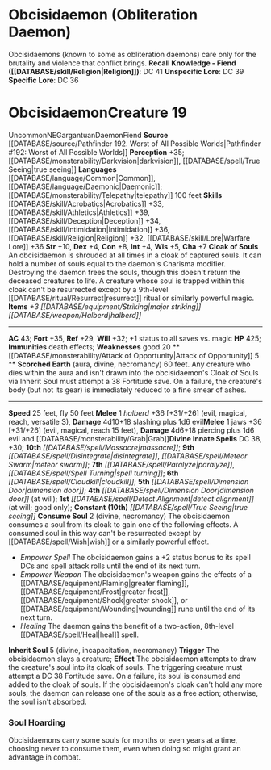﻿---
ac: '43'
alignment: NE
charisma: '+7'
constitution: '+8'
creature_ability:
- Attack of Opportunity
- Cloak of Souls
- Consume Soul
- Inherit Soul
- Scorched Earth
creature_family: '[[DATABASE/monsterfamily/Daemon|Daemon]]'
dexterity: '+4'
fly_speed: '50'
fortitude: '+35'
hp: '425'
id: '2577'
immunity:
- '[[DATABASE/trait/Death|death]] effects'
intelligence: '+4'
land_speed: '25'
language:
- '[[DATABASE/language/Common|Common]]'
- '[[DATABASE/language/Daemonic|Daemonic]] ; [[DATABASE/monsterability/Telepathy|telepathy]]
  100 feet'
level: '19'
max_speed: '50'
name: Obcisidaemon
perception: '+35'
rarity: Uncommon
reflex: '+29'
sense:
- '[[DATABASE/monsterability/Darkvision|darkvision]]'
- '[[DATABASE/spell/True Seeing|true seeing]]'
size: Gargantuan
skill:
- '[[DATABASE/skill/Acrobatics|Acrobatics]] +33'
- '[[DATABASE/skill/Athletics|Athletics]] +39'
- '[[DATABASE/skill/Deception|Deception]] +34'
- '[[DATABASE/skill/Intimidation|Intimidation]] +36'
- '[[DATABASE/skill/Religion|Religion]] +32'
- '[[DATABASE/skill/Lore|Warfare Lore]] +36'
source: '[[DATABASE/source/Pathfinder 192. Worst of All Possible Worlds|Pathfinder
  #192: Worst of All Possible Worlds]]'
speed:
- 25 feet
- fly 50 feet
spell:
- '[[DATABASE/spell/Cloudkill|Cloudkill]]'
- '[[DATABASE/spell/Detect Alignment|DetectAlignment]]'
- '[[DATABASE/spell/Dimension Door|Dimension Door]]'
- '[[DATABASE/spell/Disintegrate|Disintegrate]]'
- '[[DATABASE/spell/Massacre|Massacre]]'
- '[[DATABASE/spell/Meteor Swarm|Meteor Swarm]]'
- '[[DATABASE/spell/Paralyze|Paralyze]]'
- '[[DATABASE/spell/Spell Turning|SpellTurning]]'
- '[[DATABASE/spell/True Seeing|True Seeing]]'
strength: '+10'
strength_req: '10'
strongest_save:
- Fortitude
trait:
- '[[DATABASE/trait/Daemon|Daemon]]'
- '[[DATABASE/trait/Fiend|Fiend]]'
- '[[DATABASE/trait/Uncommon|Uncommon]]'
type: Creature
vision: Darkvision
weakest_save:
- Reflex
weakness:
- good 20
will: '+32'
wisdom: '+5'

---
# Obcisidaemon (Obliteration Daemon)

Obcisidaemons (known to some as obliteration daemons) care only for the brutality and violence that conflict brings.
**Recall Knowledge - Fiend ([[DATABASE/skill/Religion|Religion]])**: DC 41
**Unspecific Lore**: DC 39
**Specific Lore**: DC 36

# Obcisidaemon<span class="item-type">Creature 19</span>

<span class="trait-uncommon item-trait">Uncommon</span><span class="trait-alignment item-trait">NE</span><span class="trait-size item-trait">Gargantuan</span><span class="item-trait">Daemon</span><span class="item-trait">Fiend</span>
**Source** [[DATABASE/source/Pathfinder 192. Worst of All Possible Worlds|Pathfinder #192: Worst of All Possible Worlds]]
**Perception** +35; [[DATABASE/monsterability/Darkvision|darkvision]], [[DATABASE/spell/True Seeing|true seeing]]
**Languages** [[DATABASE/language/Common|Common]], [[DATABASE/language/Daemonic|Daemonic]]; [[DATABASE/monsterability/Telepathy|telepathy]] 100 feet
**Skills** [[DATABASE/skill/Acrobatics|Acrobatics]] +33, [[DATABASE/skill/Athletics|Athletics]] +39, [[DATABASE/skill/Deception|Deception]] +34, [[DATABASE/skill/Intimidation|Intimidation]] +36, [[DATABASE/skill/Religion|Religion]] +32, [[DATABASE/skill/Lore|Warfare Lore]] +36
**Str** +10, **Dex** +4, **Con** +8, **Int** +4, **Wis** +5, **Cha** +7
**Cloak of Souls** An obcisidaemon is shrouded at all times in a cloak of captured souls. It can hold a number of souls equal to the daemon's Charisma modifier. Destroying the daemon frees the souls, though this doesn't return the deceased creatures to life. A creature whose soul is trapped within this cloak can't be resurrected except by a 9th-level [[DATABASE/ritual/Resurrect|resurrect]] ritual or similarly powerful magic.
**Items** _+3 [[DATABASE/equipment/Striking|major striking]] [[DATABASE/weapon/Halberd|halberd]]_

---
**AC** 43; **Fort** +35, **Ref** +29, **Will** +32; +1 status to all saves vs. magic
**HP** 425; **Immunities** death effects; **Weaknesses** good 20
<span class="in-box-ability">**[[DATABASE/monsterability/Attack of Opportunity|Attack of Opportunity]] <span class="action-icon">5</span> ** </span><span class="in-box-ability">**Scorched Earth** (aura, divine, necromancy) 60 feet. Any creature who dies within the aura and isn't drawn into the obcisidaemon's Cloak of Souls via Inherit Soul must attempt a 38 Fortitude save. On a failure, the creature's body (but not its gear) is immediately reduced to a fine smear of ashes.</span>

---
**Speed** 25 feet, fly 50 feet
<span class="in-box-ability">**Melee** <span class="action-icon">1</span> _halberd_ +36 [+31/+26] (evil, magical, reach, versatile S), **Damage** 4d10+18 slashing plus 1d6 evil</span><span class="in-box-ability">**Melee** <span class="action-icon">1</span> jaws +36 [+31/+26] (evil, magical, reach 15 feet), **Damage** 4d6+18 piercing plus 1d6 evil and [[DATABASE/monsterability/Grab|Grab]]</span>**Divine Innate Spells** DC 38, +30; **10th** _[[DATABASE/spell/Massacre|massacre]]_; **9th** _[[DATABASE/spell/Disintegrate|disintegrate]]_, _[[DATABASE/spell/Meteor Swarm|meteor swarm]]_; **7th** _[[DATABASE/spell/Paralyze|paralyze]]_, _[[DATABASE/spell/Spell Turning|spell turning]]_; **6th** _[[DATABASE/spell/Cloudkill|cloudkill]]_; **5th** _[[DATABASE/spell/Dimension Door|dimension door]]_; **4th** _[[DATABASE/spell/Dimension Door|dimension door]]_ (at will); **1st** _[[DATABASE/spell/Detect Alignment|detect alignment]]_ (at will; good only); **Constant** **(10th)** _[[DATABASE/spell/True Seeing|true seeing]]_
<span class="in-box-ability">**Consume Soul** <span class="action-icon">2</span> (divine, necromancy) The obcisidaemon consumes a soul from its cloak to gain one of the following effects. A consumed soul in this way can't be resurrected except by [[DATABASE/spell/Wish|wish]] or a similarly powerful effect.

* _Empower Spell_ The obcisidaemon gains a +2 status bonus to its spell DCs and spell attack rolls until the end of its next turn.
* _Empower Weapon_ The obcisidaemon's weapon gains the effects of a [[DATABASE/equipment/Flaming|greater flaming]], [[DATABASE/equipment/Frost|greater frost]], [[DATABASE/equipment/Shock|greater shock]], or [[DATABASE/equipment/Wounding|wounding]] rune until the end of its next turn.
* _Healing_ The daemon gains the benefit of a two-action, 8th-level [[DATABASE/spell/Heal|heal]] spell.

</span><span class="in-box-ability">**Inherit Soul** <span class="action-icon">5</span> (divine, incapacitation, necromancy) **Trigger** The obcisidaemon slays a creature; **Effect** The obcisidaemon attempts to draw the creature's soul into its cloak of souls. The triggering creature must attempt a DC 38 Fortitude save. On a failure, its soul is consumed and added to the cloak of souls. If the obcisidaemon's cloak can't hold any more souls, the daemon can release one of the souls as a free action; otherwise, the soul isn't absorbed.</span>

###  Soul Hoarding

Obcisidaemons carry some souls for months or even years at a time, choosing never to consume them, even when doing so might grant an advantage in combat.